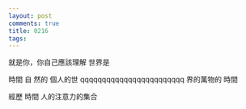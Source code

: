 ```yaml
---
layout: post
comments: true
title: 0216
tags: 
---
```

就是你，你自己應該理解
世界是

時間
自 然的 個人的世 qqqqqqqqqqqqqqqqqqqqqqqq
界的萬物的 時間

經歷 時間 人的注意力的集合

